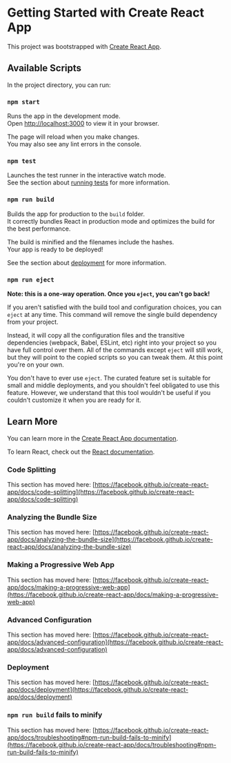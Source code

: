# Getting Started with Create React App  

This project was bootstrapped with [Create React App](https://github.com/facebook/create-react-app).  

## Available Scripts  
 
In the project directory, you can run:    

### `npm start`  

Runs the app in the development mode.  
Open [http://localhost:3000](http://localhost:3000) to view it in your browser.  

The page will reload when you make changes.  
You may also see any lint errors in the console.  

### `npm test`  

Launches the test runner in the interactive watch mode.  
See the section about [running tests](https://facebook.github.io/create-react-app/docs/running-tests) for more information.  
  
### `npm run build`  

Builds the app for production to the `build` folder.  
It correctly bundles React in production mode and optimizes the build for the best performance.  

The build is minified and the filenames include the hashes.  
Your app is ready to be deployed!    

See the section about [deployment](https://facebook.github.io/create-react-app/docs/deployment) for more information.  

### `npm run eject`  

**Note: this is a one-way operation. Once you `eject`, you can't go back!**  

If you aren't satisfied with the build tool and configuration choices, you can `eject` at any time. This command will remove the single build dependency from your project.  

Instead, it will copy all the configuration files and the transitive dependencies (webpack, Babel, ESLint, etc) right into your project so you have full control over them. All of the commands except `eject` will still work, but they will point to the copied scripts so you can tweak them. At this point you're on your own.  

You don't have to ever use `eject`. The curated feature set is suitable for small and middle deployments, and you shouldn't feel obligated to use this feature. However, we understand that this tool wouldn't be useful if you couldn't customize it when you are ready for it.

## Learn More  

You can learn more in the [Create React App documentation](https://facebook.github.io/create-react-app/docs/getting-started).  

To learn React, check out the [React documentation](https://reactjs.org/).  

### Code Splitting  

This section has moved here: [https://facebook.github.io/create-react-app/docs/code-splitting](https://facebook.github.io/create-react-app/docs/code-splitting)  
  
### Analyzing the Bundle Size  
  
This section has moved here: [https://facebook.github.io/create-react-app/docs/analyzing-the-bundle-size](https://facebook.github.io/create-react-app/docs/analyzing-the-bundle-size)  

### Making a Progressive Web App  

This section has moved here: [https://facebook.github.io/create-react-app/docs/making-a-progressive-web-app](https://facebook.github.io/create-react-app/docs/making-a-progressive-web-app)  

### Advanced Configuration  

This section has moved here: [https://facebook.github.io/create-react-app/docs/advanced-configuration](https://facebook.github.io/create-react-app/docs/advanced-configuration)  

### Deployment  

This section has moved here: [https://facebook.github.io/create-react-app/docs/deployment](https://facebook.github.io/create-react-app/docs/deployment)  

### `npm run build` fails to minify  

This section has moved here: [https://facebook.github.io/create-react-app/docs/troubleshooting#npm-run-build-fails-to-minify](https://facebook.github.io/create-react-app/docs/troubleshooting#npm-run-build-fails-to-minify)  
